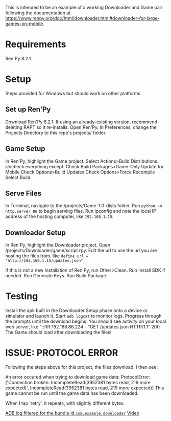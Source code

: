 This is intended to be an example of a working Downloader and Game pair following the documentation at https://www.renpy.org/doc/html/downloader.html#downloader-for-large-games-on-mobile.

# Requirements
Ren'Py 8.2.1

# Setup
Steps provided for Windows but should work on other platforms.

## Set up Ren'Py
Download Ren'Py 8.2.1. If using an already-existing version, recommend deleting RAPT so it re-installs.
Open Ren'Py. In Preferences, change the Projects Directory to this repo's projects/ folder.

## Game Setup
In Ren'Py, highlight the Game project.
Select Actions>Build Distributions.
Uncheck everything except:
  Check Build Packages>Game-Only Update for Mobile
  Check Options>Build Updates
  Check Options>Force Recompile
Select Build.

## Serve Files
In Terminal, navigate to the <project>/projects/Game-1.0-dists folder.
Run `python -m http.server 80` to begin serving files.
Run ipconfig and note the local IP address of the hosting computer, like `192.168.1.15`.

## Downloader Setup
In Ren'Py, highlight the Downloader project.
Open <project>/projects/Downloader/game/script.rpy. Edit the url to use the url you are hosting the files from, like `define url = "http://192.168.1.15/updates.json"`

If this is not a new installation of Ren'Py, run Other>Clean.
Run Install SDK if needed.
Run Generate Keys.
Run Build Package.

# Testing
Install the apk built in the Downloader Setup phase onto a device or simulator and launch it.
Start `adb logcat` to monitor logs.
Progress through the prompts until the download begins.
You should see activity on your local web server, like "::ffff:192.168.86.224 - "GET /updates.json HTTP/1.1" 200
The Game should load after downloading the files!

# ISSUE: PROTOCOL ERROR
Following the steps above for this project, the files download. I then see: 

An error occured when trying to download game data:
ProtocolError: ('Connection broken: IncompleteRead(3952381 bytes read, 219 more expected)', IncompleteRead(3952381 bytes read, 219 more expected))
This game cannot be run until the game data has been downloaded.

When I tap 'retry', it repeats, with slightly different bytes.

[ADB log filtered for the bundle id `com.example.downloader`](https://github.com/do10HM/renpy-android-downloader-example/blob/issue/protocol-error/Results/adb_log.txt)
[Video](https://github.com/do10HM/renpy-android-downloader-example/blob/issue/protocol-error/Results/Screen_recording_20240309_150218.webm)
